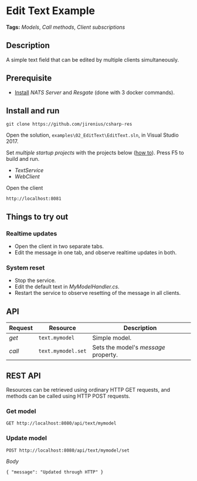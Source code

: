 # Edit Text Example

**Tags:** *Models*, *Call methods*, *Client subscriptions*

## Description
A simple text field that can be edited by multiple clients simultaneously.

## Prerequisite

* [Install](https://resgate.io/docs/get-started/installation/) *NATS Server* and *Resgate* (done with 3 docker commands).

## Install and run

```text
git clone https://github.com/jirenius/csharp-res
```
Open the solution, `examples\02_EditText\EditText.sln`, in Visual Studio 2017.

Set *multiple startup projects* with the projects below ([how to](https://docs.microsoft.com/en-us/visualstudio/ide/how-to-set-multiple-startup-projects?view=vs-2019)). Press F5 to build and run.

  * *TextService*
  * *WebClient*

Open the client
```text
http://localhost:8081
```

## Things to try out

### Realtime updates
* Open the client in two separate tabs.
* Edit the message in one tab, and observe realtime updates in both.

### System reset
* Stop the service.
* Edit the default text in *MyModelHandler.cs*.
* Restart the service to observe resetting of the message in all clients.

## API

Request | Resource | Description
--- | --- | ---
*get* | `text.mymodel` | Simple model.
*call* | `text.mymodel.set` | Sets the model's *message* property.

## REST API

Resources can be retrieved using ordinary HTTP GET requests, and methods can be called using HTTP POST requests.

### Get model
```
GET http://localhost:8080/api/text/mymodel
```

### Update model
```
POST http://localhost:8080/api/text/mymodel/set
```
*Body*  
```
{ "message": "Updated through HTTP" }
```